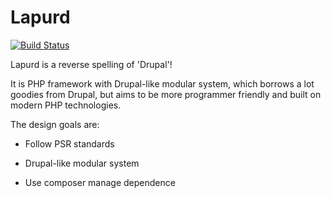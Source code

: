 Lapurd
======

[![Build Status](https://api.travis-ci.org/Lapurd/Lapurd.png)](https://travis-ci.org/Lapurd/Lapurd)

Lapurd is a reverse spelling of 'Drupal'!

It is PHP framework with Drupal-like modular system, which borrows a lot
goodies from Drupal, but aims to be more programmer friendly and built on
modern PHP technologies.

The design goals are:

* Follow PSR standards

* Drupal-like modular system

* Use composer manage dependence
